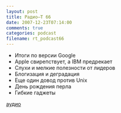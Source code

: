 ```yaml
---
layout: post
title: Радио–Т 66
date: 2007-12-23T07:14:00
comments: true
categories: podcast
filename: rt_podcast66
---
```


- Итоги по версии Google
- Apple свирепствует, а IBM предрекает
- Слухи и мелкие полезности от лидеров
- Блогизация и деградация
- Еще один довод против Unix
- День рождения перла
- Гибкие гаджеты

[аудио](http://cdn.radio-t.com/rt_podcast66.mp3)
<audio src="http://cdn.radio-t.com/rt_podcast66.mp3" preload="none"></audio>

